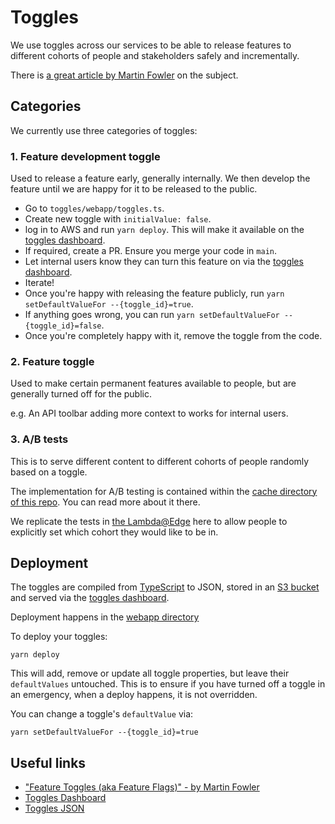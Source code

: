 # Toggles

We use toggles across our services to be able to release features to
different cohorts of people and stakeholders safely and incrementally.

There is [a great article by Martin Fowler][martin-fowler-feature-toggles] on the subject.

## Categories
We currently use three categories of toggles:

### 1. Feature development toggle

Used to release a feature early, generally internally. We then develop the feature until
we are happy for it to be released to the public.

* Go to `toggles/webapp/toggles.ts`.
* Create new toggle with `initialValue: false`.
* log in to AWS and run `yarn deploy`. This will make it available on the [toggles dashboard](https://dash.wellcomecollection.org/toggles/).
* If required, create a PR. Ensure you merge your code in `main`.
* Let internal users know they can turn this feature on via the [toggles dashboard](https://dash.wellcomecollection.org/toggles/).
* Iterate!
* Once you're happy with releasing the feature publicly, run `yarn setDefaultValueFor --{toggle_id}=true`.
* If anything goes wrong, you can run `yarn setDefaultValueFor --{toggle_id}=false`.
* Once you're completely happy with it, remove the toggle from the code.

### 2. Feature toggle

Used to make certain permanent features available to people, but are generally turned off
for the public.

e.g. An API toolbar adding more context to works for internal users.

### 3. A/B tests

This is to serve different content to different cohorts of people randomly based on a toggle.

The implementation for A/B testing is contained within the [cache directory of this repo](../cache).
You can read more about it there.

We replicate the tests in [the Lambda@Edge](../cache/edge_lambdas/src/toggler.ts) here to allow
people to explicitly set which cohort they would like to be in.


## Deployment

The toggles are compiled from [TypeScript](./webapp/toggles.ts) to JSON, stored in an [S3 bucket](./terraform/main.tf)
and served via the [toggles dashboard](https://dash.wellcomecollection.org/toggles/).

Deployment happens in the [webapp directory](./webapp)

To deploy your toggles:

```
yarn deploy
```

This will add, remove or update all toggle properties, but leave their `defaultValues` untouched. This
is to ensure if you have turned off a toggle in an emergency, when a deploy happens, it is not overridden.

You can change a toggle's `defaultValue` via:

```
yarn setDefaultValueFor --{toggle_id}=true
```

## Useful links
- ["Feature Toggles (aka Feature Flags)" - by Martin Fowler][martin-fowler-feature-toggles]
- [Toggles Dashboard](https://dash.wellcomecollection.org/toggles)
- [Toggles JSON](https://toggles.wellcomecollection.org/toggles.json)

[martin-fowler-feature-toggles]: https://martinfowler.com/articles/feature-toggles.html
